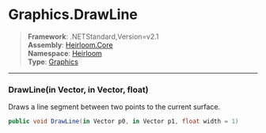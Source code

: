 # Graphics.DrawLine

> **Framework**: .NETStandard,Version=v2.1  
> **Assembly**: [Heirloom.Core][0]  
> **Namespace**: [Heirloom][0]  
> **Type**: [Graphics][1]  

--------------------------------------------------------------------------------

### DrawLine(in Vector, in Vector, float)

Draws a line segment between two points to the current surface.

```cs
public void DrawLine(in Vector p0, in Vector p1, float width = 1)
```

[0]: ../Heirloom.Core.md
[1]: Heirloom.Graphics.md
